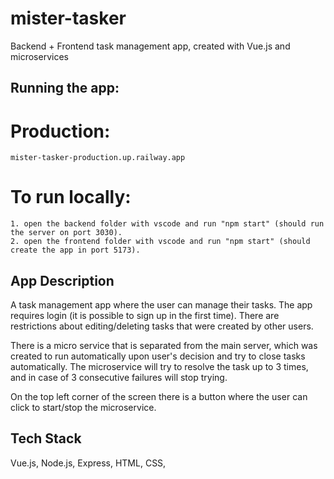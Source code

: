 # mister-tasker
Backend + Frontend task management app, created with Vue.js and microservices

## Running the app:
# Production:
    mister-tasker-production.up.railway.app
# To run locally:
    1. open the backend folder with vscode and run "npm start" (should run the server on port 3030).
    2. open the frontend folder with vscode and run "npm start" (should create the app in port 5173).

## App Description
A task management app where the user can manage their tasks.
The app requires login (it is possible to sign up in the first time).
There are restrictions about editing/deleting tasks that were created by other users.

There is a micro service that is separated from the main server, which was created to run automatically upon user's decision and try to close tasks automatically.
The microservice will try to resolve the task up to 3 times, and in case of 3 consecutive failures will stop trying.

On the top left corner of the screen there is a button where the user can click to start/stop the microservice.

## Tech Stack
Vue.js,
Node.js,
Express,
HTML,
CSS,
